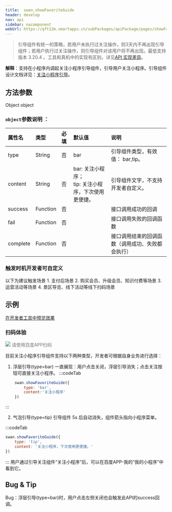 ```yaml
---
title:  swan.showFavoriteGuide
header: develop
nav: api
sidebar: nacomponent
webUrl: https://qft12m.smartapps.cn/subPackages/apiPackage/pages/showFavoriteGuide/showFavoriteGuide
---
```


  

> 引导组件有统一的策略，若用户未执行过关注操作，则3天内不再出现引导组件；若用户执行过关注操作，则引导组件对该用户将不再出现。最低支持版本 3.20.4 。工具和真机中的实现有区别，详见[API 实现差异](https://smartprogram.baidu.com/docs/develop/devtools/diff/)。

**解释**：支持在小程序内调起关注小程序引导组件，引导用户关注小程序。引导组件设计文档详见：<a href="https://smartprogram.baidu.com/docs/design/component/guide_add/">关注小程序引导</a>。

 
## 方法参数

Object object

### `object`参数说明 ：

|属性名 |类型  |必填 | 默认值 |说明|
|:---- |:---- |:---- |:----|:----|
|type |String | 否 | bar| 引导组件类型，有效值： bar,tip。 |
|content |String| 否 |bar: 关注小程序；<br> tip: 关注小程序，下次使用更便捷。| 引导组件文字，不支持开发者自定义。|
|success |Function  |  否 | | 接口调用成功的回调|
|fail   | Function |   否  | | 接口调用失败的回调函数|
|complete  |  Function |   否 | | 接口调用结束的回调函数（调用成功、失败都会执行）|


### 触发时机开发者可自定义 
 以下为建议触发场景 
1. 支付后场景
2. 购买会员、升级会员、知识付费等场景
3. 运营活动等场景
4. 景区导览、线下活动等线下扫码场景


## 示例

<a href="swanide://fragment/024ee96a91663454813764f9635b7b331578310871377" title="在开发者工具中预览效果" target="_self">在开发者工具中预览效果</a>

### 扫码体验

<div class='scan-code-container'>
    <img src="https://b.bdstatic.com/miniapp/assets/images/doc_demo/pages_showFavoriteGuide.png" class="demo-qrcode-image" />
    <font color=#777 12px>请使用百度APP扫码</font>
</div>


 
目前关注小程序引导组件支持以下两种类型，开发者可根据自身业务进行选择：
1. 浮层引导(type=bar)
    一直展现：用户点击关闭，浮层引导消失；点击关注按钮可直接关注小程序。
:::codeTab

```js
    swan.showFavoriteGuide({
        type: 'bar',
        content:'关注小程序'
    })
```
:::

 
2. 气泡引导(type=tip)
    引导组件 5s 后自动消失，组件箭头指向小程序菜单。
 
:::codeTab

```js
swan.showFavoriteGuide({
    type: 'tip',
    content: '关注小程序，下次使用更便捷。'
})
```
:::
用户通过引导关注组件“关注小程序”后，可以在百度APP-我的“我的小程序”中看到它。

##   Bug & Tip 

  Bug：浮层引导(type=bar)时，用户点击左侧关闭也会触发此API的success回调。





